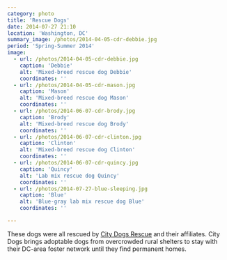 ```yaml
---
category: photo
title: 'Rescue Dogs'
date: 2014-07-27 21:10
location: 'Washington, DC'
summary_image: /photos/2014-04-05-cdr-debbie.jpg
period: 'Spring-Summer 2014'
image:
  - url: /photos/2014-04-05-cdr-debbie.jpg
    caption: 'Debbie'
    alt: 'Mixed-breed rescue dog Debbie'
    coordinates: ''
  - url: /photos/2014-04-05-cdr-mason.jpg
    caption: 'Mason'
    alt: 'Mixed-breed rescue dog Mason'
    coordinates: ''
  - url: /photos/2014-06-07-cdr-brody.jpg
    caption: 'Brody'
    alt: 'Mixed-breed rescue dog Brody'
    coordinates: ''
  - url: /photos/2014-06-07-cdr-clinton.jpg
    caption: 'Clinton'
    alt: 'Mixed-breed rescue dog Clinton'
    coordinates: ''   
  - url: /photos/2014-06-07-cdr-quincy.jpg
    caption: 'Quincy'
    alt: 'Lab mix rescue dog Quincy'
    coordinates: ''   
  - url: /photos/2014-07-27-blue-sleeping.jpg
    caption: 'Blue'
    alt: 'Blue-gray lab mix rescue dog Blue'
    coordinates: ''        

---
```


These dogs were all rescued by [City Dogs Rescue](http://www.citydogsrescuedc.org/) and their affiliates. City Dogs brings adoptable dogs from overcrowded rural shelters to stay with their DC-area foster network until they find permanent homes.
